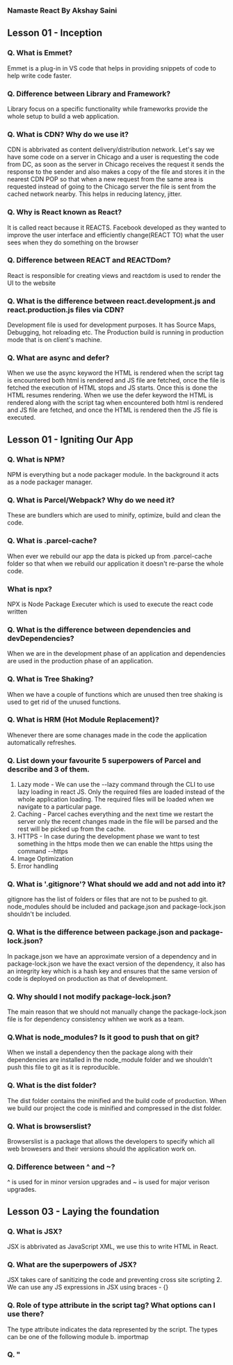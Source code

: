 ### Namaste React By Akshay Saini

## Lesson 01 - Inception
### Q. What is Emmet?
Emmet is a plug-in in VS code that helps in providing snippets of code to help write code faster.

### Q. Difference between Library and Framework?
Library focus on a specific functionality while frameworks provide the whole setup to build a web application.

### Q. What is CDN? Why do we use it?
CDN is abbrivated as content delivery/distribution network. Let's say we have some code on a server in Chicago and a user is requesting the code from DC, as soon as the server in Chicago receives the request it sends the response to the sender and also makes a copy of the file and stores it in the nearest CDN POP so that when a new request from the same area is requested instead of going to the Chicago server the file is sent from the cached network nearby. This helps in reducing latency, jitter.

### Q. Why is React known as React?
It is called react because it REACTS. Facebook developed as they wanted to improve the user interface and efficiently change(REACT TO) what the user sees when they do something on the browser

### Q. Difference between REACT and REACTDom?
React is responsible for creating views and reactdom is used to render the UI to the website

### Q. What is the difference between react.development.js and react.production.js files via CDN?
Development file is used for development purposes. It has Source Maps, Debugging, hot reloading etc. The Production build is running in production mode that is on client's machine.

### Q. What are async and defer?
When we use the async keyword the HTML is rendered when the script tag is encountered both html is rendered and JS file are fetched, once the file is fetched the execution of HTML stops and JS starts. Once this is done the HTML resumes rendering. When we use the defer keyword the HTML is rendered along with the script tag when encountered both html is rendered and JS file are fetched, and once the HTML is rendered then the JS file is executed.

## Lesson 01 - Igniting Our App
### Q. What is NPM?
NPM is everything but a node packager module. In the background it acts as a node packager manager.

### Q. What is Parcel/Webpack? Why do we need it?
These are bundlers which are used to minify, optimize, build and clean the code.

### Q. What is .parcel-cache?
When ever we rebuild our app the data is picked up from .parcel-cache folder so that when we rebuild our application it doesn't re-parse the whole code.

### What is npx?
NPX is Node Package Executer which is used to execute the react code written

### Q. What is the difference between dependencies and devDependencies?
When we are in the development phase of an application and dependencies are used in the production phase of an application.

### Q. What is Tree Shaking?
When we have a couple of functions which are unused then tree shaking is used to get rid of the unused functions.

### Q. What is HRM (Hot Module Replacement)?
Whenever there are some chanages made in the code the application automatically refreshes.

### Q. List down your favourite 5 superpowers of Parcel and describe and 3 of them.
1. Lazy mode - We can use the --lazy command through the CLI to use lazy loading in react JS. Only the required files are loaded instead of the whole application loading. The required files will be loaded when we navigate to a particular page.
2. Caching - Parcel caches everything and the next time we restart the server only the recent changes made in the file will be parsed and the rest will be picked up from the cache.
3. HTTPS - In case during the development phase we want to test something in the https mode then we can enable the https using the command --https
4. Image Optimization
5. Error handling

### Q. What is '.gitignore'? What should we add and not add into it?
gitignore has the list of folders or files that are not to be pushed to git. node_modules should be included and package.json and package-lock.json shouldn't be included.

### Q. What is the difference between package.json and package-lock.json?
In package.json we have an approximate version of a dependency and in package-lock.json we have the exact version of the dependency, it also has an integrity key which is a hash key and ensures that the same version of code is deployed on production as that of development.

### Q. Why should I not modify package-lock.json?
The main reason that we should not manually change the package-lock.json file is for dependency consistency whhen we work as a team.

### Q.What is node_modules? Is it good to push that on git?
When we install a dependency then the package along with their dependencies are installed in the node_module folder and we shouldn't push this file to git as it is reproducible.

### Q. What is the dist folder?
The dist folder contains the minified and the build code of production. When we build our project the code is minified and compressed in the dist folder.

### Q. What is browserslist?
Browserslist is a package that allows the developers to specify which all web browesers and their versions should the application work on.

### Q. Difference between ^ and ~?
^ is used for in minor version upgrades and ~ is used for major verison upgrades.


## Lesson 03 - Laying the foundation
### Q. What is JSX?
JSX is abbrivated as JavaScript XML, we use this to write HTML in React.

### Q. What are the superpowers of JSX?
JSX takes care of sanitizing the code and preventing cross site scripting 2. We can use any JS expressions in JSX using braces - {}

### Q. Role of type attribute in the script tag? What options can I use there?
The type attribute indicates the data represented by the script. The types can be one of the following module b. importmap

### Q. "<Title>" vs "<Title/>" vs "{Title()}" in JSX?
The above are all the ways of injecting a component inside another component

## Lesson 04 - Talk is cheap, Show me the code
### Q. Is JSX mandatory for React?
JSX is not mandatory for React. Using JSX is one way of creating dom elements we can also do that using React

### Q. Is ES6 mandatory for React?
It is not mandatory, there are other ways of using React without useing ES6 for example: mixins

### Q. How can I write comments in JSX?
We wrap the comments in {}. For single line comments we use // and for multi line /***/

### Q. What is <React.Fragment></React.Fragment> and <></>?
In react we can only have one parent element and if want to use two parent elements we will have to wrap it in an unnecessary div or span etc. To avoid this we have the React Fragment and <></>

### Q. What is Virtual DOM?
Virtual dom is a lightweight version of the real dom in JavaScript. It is much faster to update the virtual dom than real dom.

### Q. What is Reconciliation in React?
Reconciliation in react is a way of updating the dom. There is a process called diffing where react compares the DOM elements of the two root elements and if they are different the whole tree is torn down and a new one is built but if the root of the two elements are same for example if both of them are div then react only updates the attributes such as className, style etc.

### Q. What is React Fiber?
Fiber is the new reconciliation engine of React. The main goal of this is incremental rendering of virtual DOM. Basically we have to break down the work into units and fiber represents each unit.

### Q. Why and When do we need keys in React?
When we have aa list of items and we iterate over them to display the component in the DOM we need to have a unique key for each of them. If there is no unique key, whenever there is a new element added to the list the whole dom is re-rendered which is a costly operation.

### Q. Can we use index as key in React?
It is not recommened that we use index as key because initially the list might be ["A", "B", "C"] and the key for each is let's say 0,1,2 respectively. When a new element is added to the list ["D", "A", "B", "C"] the index changes from 0,1,2 for A,B,C to 0,1,2,3 for D,A,B,C. In this process the whole tree is re-rendered as the keys are not same from the previous dom elements

### Q. What are props in react?
We build Components so that we can reuse them. Let's say I have a card component and have n list of objects to show using the card. So using I will pass the object data to the component as argument and the data is received as props. Props are basically properties. props contain children, data etc.

### Q. What is config driven UI?
Config driven UI means the UI is built based on the response that is sent from the API. In amazon website let's say in one region I want to show the offers but in other I do not want to then the UI is rendered accordingly with config driven UI.

### Food ordering app layout 

Header
    Logo
    nav Items
Body
    Search
    RestaurantContainer
        RestaurantCard
            img
            name
            rating
            cuisine
            eta
Footer
    Copyright
    Links
    Address
    Contact 

## Lesson 05 - Let's get Hooked
### Q. What is the difference between named, default and * export?
When we use default export we can only export one variable but when we want to the export multiple variables we use the named export.

### Q. What is the importance of config.js?
This file has all the constants that we will be using in the application. Ex: LOGO_URL, CDN_URL, mockData etc.

### Q. What are React Hooks?
Hooks are javascript utility functions provided by React

### Q. Why do we use the useState hook?
Whenever there are some changes in the data and we want the UI to update accordingly we use the useState hook. Syntax : const [data, setData] = useState([])

## Lesson 06
### Q. What is a Microservice?
It is an architecture style where each service is loosely coupled. Meaning, the UI, backend, DB everything are a different service and we communicate with eath other through API's.

### Q. What is monolith architecture?
Monolith architecture is one where all of the code exists in the same application. UI, Backend, DB everything are at the same place.

### Q. What is the difference between monolith and microservice architecture?
Monolith architecture is developed as a single application where as microservice is smaller independent deployable services

### Q. Why do we use the useEffect hook?
We use the useEffect hook when we want to do something after our page is rendered. For example, When we want to fetch data after our UI is rendered.

### Q. What is optional chaining?
When we recieve response from servers the data is not straight forward in the JSON the data might be 5 levels down in the json structure. In that case we use optional chaining. Example: response?.data?.data?.data

### Q. What is Shimmer UI?
When we are fetching the data we might display it in form of cards or any other format. While the data is loading we show the user a loader and as soon as the data is available the data is displayed in a different format all of a sudden giving the user a bad experience. Shimmer UI is basically a skeleton shown on the UI while the data is being fetched.

### Q. What is the difference between JS expression and JS statement?
JS expression has a value which will be used to pass to a function as argument or normally used somewhere. JS statement has no value and is a declaration

### Q. What is conditional rendering?
Conditional rendering is when we have no data to show on the UI we might want to display some other kind of a UI.
   Example:
   return listOfRes.length === 0 ? (<ShimmerComponent/>) : (<RestaurantsComponent/>)

### Q. What is CORS?
CORS is abbrivated as Cross Origin Resource Sharing. It enables controlled access to the resources which are outside the domain

### Q. What is async and await?
Instead of using promise based chaining we use async and await enables asynchronous, promise based behaviour.

### Q. What is the use of "const json = await data.json()"?
When we make an API call the data that is received is a response object that represents the response to the request. The json method of the response object is an asynchronous method that returns a promise. By using the await keyword we can wait for the promise to resolve and get the actual JSON data.

## Lesson 07 
### Q. What are various ways to add images to our App? Explain with code examples.
1. Images can we stored in the local folder of our application and be accessed
2. By using CDN links
3. Using the image URL

### Q. What would happen if we do console.log(useState())?
useState returns a value to store the data and a callback function to set/update the value.
console.log(useState()) - [undefined, f()] 

### Q. How will useEffect behave if we do not add a dependency array?
1. If there is no dependency array then useEffect will be called everytime the component re-renders
2. If we give an empty dependency array then the useEffect will be called only during the initial render of the component 
3. If some value is passed to the dependency array then useEffect will be called only when the value is updated

### Q. What is SPA?
SPA is abbreviated a Single Page Application. It loads only a single page and updates whenever we navigate to another page.

### Q. What is the difference between client side routing and server side routing?
In Server side routing when a page is clicked an API call is made to fetch the file and then once the response is received the web page is loaded. In client side routing we have all the files at the client side and based on the navigation between pages we render the appropriate page. 

## Lesson 08
### Q. How do you create nested routes react-router-dom configuration
We can create nested routes inside a react router configuration using the createBrowserReact method where we pass an array of objects and specify the path and element. If we want to specify children for the route there is a key called "children" which we use and it again takes an array of objects with path and element.

### Q. createHashRouter
This is used when we are not able to configure our application properly and direct all the traffic towards our website. It just adds a "#" in the URL

### Q. createMemoryRouter
If we don't not want to use the browser history to navigate back and forth in the browser then we can use the createMemoryRouter which implements it's own stack of the traversed pages

### Q. What is the order of the life cycle method calls in Class Based Component
constructor, render, componentDidMount

### Q. Why do we use componentDidMount()?
We use componentDidMount to make fetch API calls or to show some data after we render the UI

### Q. Why do we use componentWillUnMount? Show with example
componentWillUnmount is called whenever we exit the page. This is used to clean up variables meaning anything that we created in componentDidMount. 
Example:

componentDidMount() {
   const timer = setInterval(() => {
      console.log("Hello");
   }, 1000);
}

If we don't clean up the above the message Hello will be printed even after we navigate away from the page and once we get pack to the page a new interval is started. To avoid this we will clean up the interval in the componentWillUnmount method

componentWillUnmount() {
   clearInterval(timer)
}

### Q. Why do we use super(props) in constructor?
When we use super in the constructore we inherit the props from parent component as well as any new props that the component has 

### Q. Why can't use the async keyword for the callback function in useEffect()?
useEffect is expected to return a function that we be called for clean-up purpose when the component unmounts. Making this callback async we will never be able to call the function.

## Lesson 09

### Q. When and why do we need lazy()?
Considering the scenario in our Food deilvery application where we have food and grocery delivery. When we write the code and build it all of the code is bundled in one file and as the code increases the bundle becomems heavy and the application doesn't load fast. To avoid this we do lazy loading this basically loads the components when required. We use the lazy function provided by react to implement the lazy loading feature.

### Q. What is suspense?
Suspense is a component provided by react to dispay a fallback while your component is loading.

### Q. Why did we get the error: A component suspended while responding to synchronous input. This will cause the UI to be replaced with a loading indicator. to fix, updates that suspend should be wrapped with startTransition? How does suspense fix this error?
When we do not warp out component with Suspense we get the error. There is a param that we pass to the Suspense component called fallback which will be rendered when our component is still loading. 

### Q. Advantages and Disadvantages of using code splitting pattern?
To avoid creating huge bundles we do code splitting  

### Q. When and why do we need suspense?
When we lazy load our application, the file takes some time to load (ex: 10 secs) and as react is fast it throws us an error. To avoid that error we use the Suspense component provided by react to wrap our originial component.

## Lesson 10

### Q. Explore all the ways of writing CSS
1. Inline style - we write the styles in the tag itself
2. Embedded style sheet - we write the style code in the style tag 
3. External Style sheet - We write all the CSS in a file and import the file in HTML
4. Frameworks - TailwindCSS

### Q. How do we configure tailwind?
We configure tailwind using the following command "npm i tailwindcss postcss" and "npx tailwindcss init"

### Q. In tailwind.config.js what do all the keys content, theme, extend, plugins mean?
1. Content - says files with what extension will be suing tail wind.
2. Theme - We specify the color palette for our application
3. Extend - This contains details about spacing, meaning setting '128' for 32 rem
4. Plugins - These are used to register new styles for tailwind to inject into the user's stylesheet using JS instead of CSS 

### Q. Why do we have .postcssrc file?
This file ensures during the build time that our tailwind css will be converted to normal css

## Lesson 11 

### Q. What is Prop Drilling?
1. Prop drilling is the concept of passing data from parent - child - grandchild - great grand child and so on.
2. Using prop drilling may cause issues in the app such as re-rendering the child component again even though there are no changes made in that particular component.

### Q. What is lifting the state up?
When the parent component manages the state of the child component it is called as lifting up the state.

### Q. What are Context Provider and Consumer
Let's say we want to access the logged in user information at multiple places in the application rather than doing prop drilling we can use Context Provider and Consumer. As the name suggests Provider provides the data to the application and Consumer utilizes it. 

### Q. If we don't pass a value to provider will it consider the default value?
No, Default value is only used when there is no matching provider for it.

### To - Do
1. Image optimization - All images are called at once